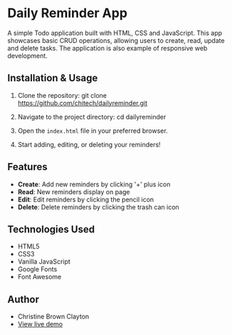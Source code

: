 # Daily Reminder App
A simple Todo application built with HTML, CSS and JavaScript. This app showcases basic CRUD operations, allowing users to create, read, update and delete tasks. The application is also example of responsive web development.

## Installation & Usage
1. Clone the repository: git clone https://github.com/chitech/dailyreminder.git

2. Navigate to the project directory: cd dailyreminder

3. Open the `index.html` file in your preferred browser.

4. Start adding, editing, or deleting your reminders!

## Features

- **Create**: Add new reminders by clicking '+' plus icon
- **Read**: New reminders display on page
- **Edit**: Edit reminders by clicking the pencil icon
- **Delete**: Delete reminders by clicking the trash can icon

## Technologies Used
- HTML5
- CSS3
- Vanilla JavaScript
- Google Fonts
- Font Awesome

## Author
- Christine Brown Clayton
- [View live demo](https://64e90a0980904f3c75692251--incandescent-marigold-500d4e.netlify.app)

